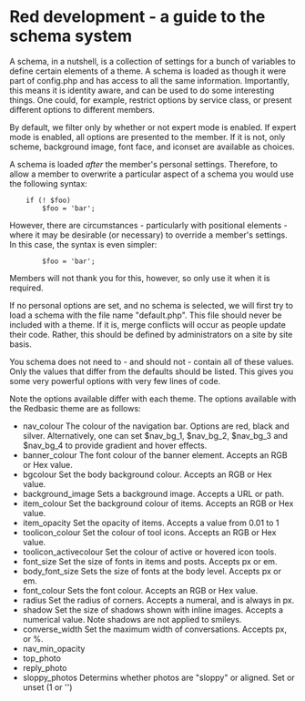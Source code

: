 Red development - a guide to the schema system
==============================================


A schema, in a nutshell, is a collection of settings for a bunch of variables to define
certain elements of a theme.  A schema is loaded as though it were part of config.php
and has access to all the same information.  Importantly, this means it is identity aware,
and can be used to do some interesting things.  One could, for example, restrict options
by service class, or present different options to different members.

By default, we filter only by whether or not expert mode is enabled.  If expert mode is
enabled, all options are presented to the member.  If it is not, only scheme, background
image, font face, and iconset are available as choices.

A schema is loaded *after* the member's personal settings.  Therefore, to allow a member
to overwrite a particular aspect of a schema you would use the following syntax:

        if (! $foo)
            $foo = 'bar';

However, there are circumstances - particularly with positional elements - where it
may be desirable (or necessary) to override a member's settings.  In this case, the syntax
is even simpler:

            $foo = 'bar';

Members will not thank you for this, however, so only use it when it is required.

If no personal options are set, and no schema is selected, we will first try to load a schema
with the file name "default.php".  This file should never be included with a theme.  If it
is, merge conflicts will occur as people update their code.  Rather, this should be defined
by administrators on a site by site basis.

You schema does not need to - and should not - contain all of these values.  Only the values
that differ from the defaults should be listed.  This gives you some very powerful options
with very few lines of code.

Note the options available differ with each theme.  The options available with the Redbasic 
theme are as follows:

* nav_colour
	The colour of the navigation bar.  Options are red, black and silver.  Alternatively, 
	one can set $nav_bg_1, $nav_bg_2, $nav_bg_3 and $nav_bg_4 to provide gradient and
	hover effects.
* banner_colour
	The font colour of the banner element.  Accepts an RGB or Hex value.
* bgcolour
	Set the body background colour.  Accepts an RGB or Hex value.
* background_image
	Sets a background image.  Accepts a URL or path.
* item_colour
	Set the background colour of items.  Accepts an RGB or Hex value.
* item_opacity
	Set the opacity of items.  Accepts a value from 0.01 to 1
* toolicon_colour
	Set the colour of tool icons.  Accepts an RGB or Hex value.
* toolicon_activecolour
	Set the colour of active or hovered icon tools.
* font_size
	Set the size of fonts in items and posts.  Accepts px or em.
* body_font_size
	Sets the size of fonts at the body level.  Accepts px or em.
* font_colour
	Sets the font colour.  Accepts an RGB or Hex value.
* radius
	Set the radius of corners.  Accepts a numeral, and is always in px.
* shadow
	Set the size of shadows shown with inline images.  Accepts a numerical 
	value.  Note shadows are not applied to smileys.
* converse_width
	Set the maximum width of conversations.  Accepts px, or %.
* nav_min_opacity
* top_photo
* reply_photo
* sloppy_photos
	Determins whether photos are "sloppy" or aligned.  Set or unset (1 or '')		
